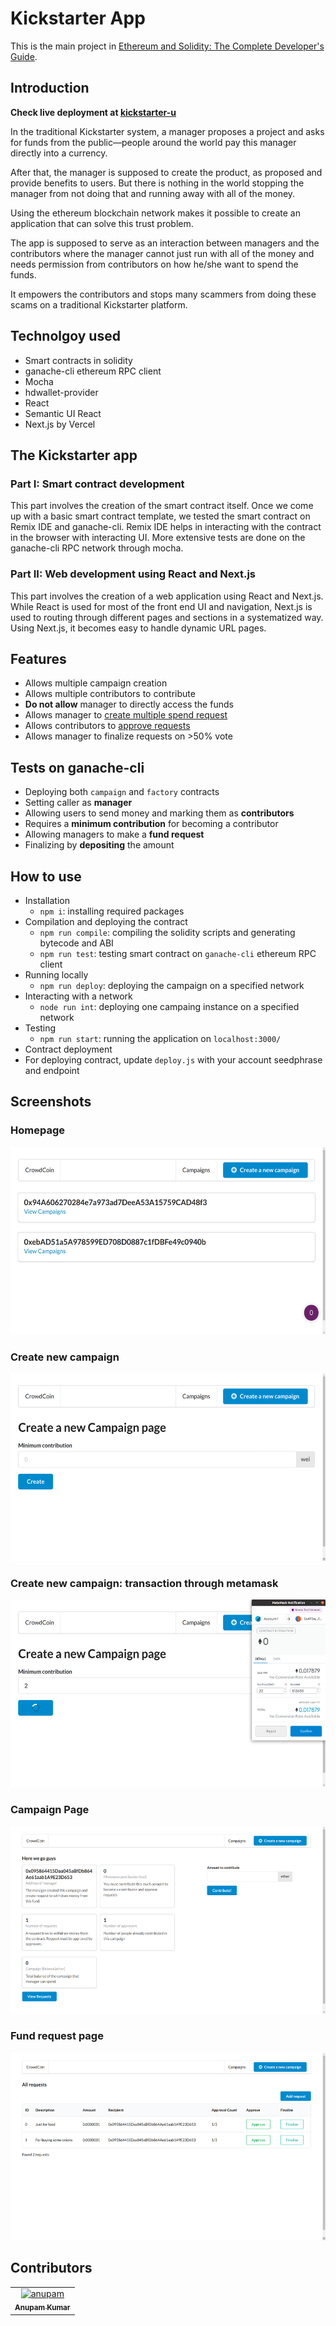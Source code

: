 # Kickstarter App
This is the main project in [Ethereum and Solidity: The Complete Developer's Guide](https://www.udemy.com/course/ethereum-and-solidity-the-complete-developers-guide/). 

## Introduction
**Check live deployment at [kickstarter-u](https://kickstarter-u-cdaneamqj-akcgjc007.vercel.app/)**

In the traditional Kickstarter system, a manager proposes a project and asks for funds from the public—people around the world pay this manager directly into a currency. 

After that, the manager is supposed to create the product, as proposed and provide benefits to users. But there is nothing in the world stopping the manager from not doing that and running away with all of the money.

Using the ethereum blockchain network makes it possible to create an application that can solve this trust problem.

The app is supposed to serve as an interaction between managers and the contributors where the manager cannot just run with all of the money and needs permission from contributors on how he/she want to spend the funds.

It empowers the contributors and stops many scammers from doing these scams on a traditional Kickstarter platform.

## Technolgoy used
 - Smart contracts in solidity
 - ganache-cli ethereum RPC client
 - Mocha
 - hdwallet-provider
 - React
 - Semantic UI React
 - Next.js by Vercel

## The Kickstarter app
### Part I: Smart contract development
This part involves the creation of the smart contract itself. Once we come up with a basic smart contract template, we tested the smart contract on Remix IDE and ganache-cli. Remix IDE helps in interacting with the contract in the browser with interacting UI. More extensive tests are done on the ganache-cli RPC network through mocha.
### Part II: Web development using React and Next.js
This part involves the creation of a web application using React and Next.js. While React is used for most of the front end UI and navigation, Next.js is used to routing through different pages and sections in a systematized way. Using Next.js, it becomes easy to handle dynamic URL pages.

## Features
 - Allows multiple campaign creation
 - Allows multiple contributors to contribute
 - <b>Do not allow</b> manager to directly access the funds
 - Allows manager to <u>create multiple spend request</u>
 - Allows contributors to <u>approve requests</u>
 - Allows manager to finalize requests on >50% vote


## Tests on ganache-cli
 - Deploying both `campaign` and `factory` contracts
 - Setting caller as <b>manager</b>
 - Allowing users to send money and marking them as <b>contributors</b>
 - Requires a <b>minimum contribution</b> for becoming a contributor
 - Allowing managers to make a <b>fund request</b>
 - Finalizing by <b>depositing</b> the amount


## How to use
 - Installation
   - `npm i`: installing required packages
 - Compilation and deploying the contract
   - `npm run compile`: compiling the solidity scripts and generating bytecode and ABI
   - `npm run test`: testing smart contract on `ganache-cli` ethereum RPC client
 - Running locally
   - `npm run deploy`: deploying the campaign on a specified network
 - Interacting with a network
   - `node run int`: deploying one campaing instance on a specified network
- Testing
   - `npm run start`: running the application on `localhost:3000/`
 - Contract deployment
  - For deploying contract, update `deploy.js` with your account seedphrase and endpoint

## Screenshots
<h3>Homepage</h3>
<img height="300" src="./__sample/1.png">
<h3>Create new campaign</h3>
<img height="300" src="./__sample/2.png">
<h3>Create new campaign: transaction through metamask</h3>
<img height="300" src="./__sample/3.png">
<h3>Campaign Page</h3>
<img height="300" src="./__sample/4.png">
<h3>Fund request page</h3>
<img height="300" src="./__sample/5.png">

## Contributors
<table><tr><td align="center">
        <a href="https://github.com/akcgjc007">
            <img src="https://avatars2.githubusercontent.com/u/56300182" width="100;" alt="anupam"/>
            <br />
            <sub><b>Anupam Kumar</b></sub>
        </a>
    </td></tr>
</table>

